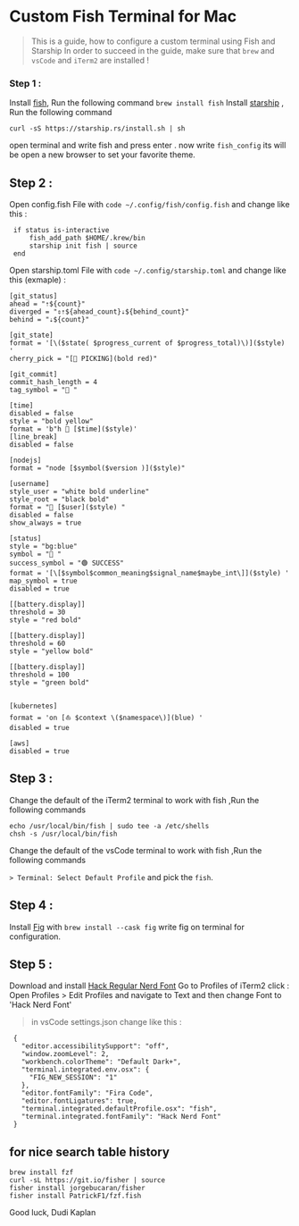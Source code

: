 # Custom Fish Terminal for Mac

> This is a guide, how to configure a custom terminal using Fish and Starship
> In order to succeed in the guide, make sure that `brew` and `vsCode` and `iTerm2` are installed !

### Step 1 :

Install [fish](https://fishshell.com/), Run the following command
`brew install fish`
Install [starship](https://starship.rs/) , Run the following command

```
curl -sS https://starship.rs/install.sh | sh
```

open terminal and write fish and press enter . now write `fish_config` its will be open a new browser to set your favorite theme.

## Step 2 :

Open config.fish File with `code ~/.config/fish/config.fish` and change like this :

```
 if status is-interactive
     fish_add_path $HOME/.krew/bin
     starship init fish | source
 end

```

Open starship.toml File with `code ~/.config/starship.toml` and change like this (exmaple) :

```
[git_status]
ahead = "⇡${count}"
diverged = "⇕⇡${ahead_count}⇣${behind_count}"
behind = "⇣${count}"

[git_state]
format = '[\($state( $progress_current of $progress_total)\)]($style) '
cherry_pick = "[🍒 PICKING](bold red)"

[git_commit]
commit_hash_length = 4
tag_symbol = "🔖 "

[time]
disabled = false
style = "bold yellow"
format = 'b"h 🍺 [$time]($style)'
[line_break]
disabled = false

[nodejs]
format = "node [$symbol($version )]($style)"

[username]
style_user = "white bold underline"
style_root = "black bold"
format = "🧔 [$user]($style) "
disabled = false
show_always = true

[status]
style = "bg:blue"
symbol = "🔴 "
success_symbol = "🟢 SUCCESS"
format = '[\[$symbol$common_meaning$signal_name$maybe_int\]]($style) '
map_symbol = true
disabled = true

[[battery.display]]
threshold = 30
style = "red bold"

[[battery.display]]
threshold = 60
style = "yellow bold"

[[battery.display]]
threshold = 100
style = "green bold"


[kubernetes]
format = 'on [⛵ $context \($namespace\)](blue) '
disabled = true

[aws]
disabled = true
```

## Step 3 :

Change the default of the iTerm2 terminal to work with fish ,Run the following commands

```
echo /usr/local/bin/fish | sudo tee -a /etc/shells
chsh -s /usr/local/bin/fish
```

Change the default of the vsCode terminal to work with fish ,Run the following commands

`> Terminal: Select Default Profile`
and pick the `fish`.

## Step 4 :

Install [Fig](https://fig.io/) with `brew install --cask fig` write fig on terminal for configuration.

## Step 5 :

Download and install [Hack Regular Nerd Font](https://github.com/ryanoasis/nerd-fonts/blob/master/patched-fonts/Hack/Regular/complete/Hack%20Regular%20Nerd%20Font%20Complete.ttf)
Go to Profiles of iTerm2 click : Open Profiles > Edit Profiles and navigate to Text and then change Font to 'Hack Nerd Font'

> in vsCode settings.json change like this :

```
 {
   "editor.accessibilitySupport": "off",
   "window.zoomLevel": 2,
   "workbench.colorTheme": "Default Dark+",
   "terminal.integrated.env.osx": {
     "FIG_NEW_SESSION": "1"
   },
   "editor.fontFamily": "Fira Code",
   "editor.fontLigatures": true,
   "terminal.integrated.defaultProfile.osx": "fish",
   "terminal.integrated.fontFamily": "Hack Nerd Font"
 }
```

## for nice search table history

```
brew install fzf
curl -sL https://git.io/fisher | source
fisher install jorgebucaran/fisher
fisher install PatrickF1/fzf.fish
```

Good luck, Dudi Kaplan
